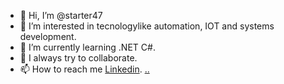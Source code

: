 - 👋 Hi, I’m @starter47
- 👀 I’m interested in tecnologylike automation, IOT and systems development.
- 🌱 I’m currently learning .NET C#.
- 💞️ I always try to collaborate.
- 📫 How to reach me [Linkedin](https://www.linkedin.com/in/flaviotheprogrammer/).
[..](http://sites.riogrande.ifrs.edu.br/arquivos/1810497/tads.png)

<!---
starter47/starter47 is a ✨ special ✨ repository because its `README.md` (this file) appears on your GitHub profile.
You can click the Preview link to take a look at your changes.
--->
